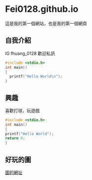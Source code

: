 # Fei0128.github.io

這是我的第一個網站，也是我的第一個網頁

## 自我介紹
IG fhuang_0128 歡迎私訊

```C
#include <stdio.h>
int main()
{
  printf("Hello World\n");
}
```

## 興趣
喜歡打球，玩遊戲
```C
#include <stdio.h>
int main()
{
printf("Hello World");
return 0;
}


```


## 好玩的圖

[圖的網址](http://c.files.bbci.co.uk/6577/production/_110957952_42f5b28f-0145-42c8-b5b9-7333611a3a02.jpg)

